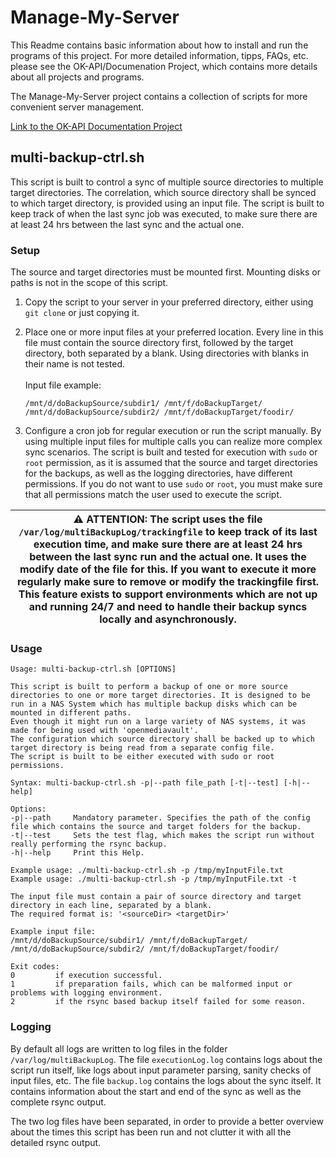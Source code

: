 # Manage-My-Server
This Readme contains basic information about how to install and run the programs of this project.
For more detailed information, tipps, FAQs, etc. please see the OK-API/Documenation Project, which contains more details about all projects and programs.

The Manage-My-Server project contains a collection of scripts for more convenient server management.  

[Link to the OK-API Documentation Project](!../../../Documentation/README.md)

## multi-backup-ctrl.sh
This script is built to control a sync of multiple source directories to multiple target directories. The correlation, which source directory shall be synced to which target directory, is provided using an input file. The script is built to keep track of when the last sync job was executed, to make sure there are at least 24 hrs between the last sync and the actual one.
### Setup
The source and target directories must be mounted first. Mounting disks or paths is not in the scope of this script.

1. Copy the script to your server in your preferred directory, either using `git clone` or just copying it. 

2. Place one or more input files at your preferred location. Every line in this file must contain the source directory first, followed by the target directory, both separated by a blank. Using directories with blanks in their name is not tested.  
\
    Input file example:
    ```
    /mnt/d/doBackupSource/subdir1/ /mnt/f/doBackupTarget/
    /mnt/d/doBackupSource/subdir2/ /mnt/f/doBackupTarget/foodir/
    ```

3. Configure a cron job for regular execution or run the script manually. By using multiple input files for multiple calls you can realize more complex sync scenarios. 
The script is built and tested for execution with `sudo` or `root` permission, as it is assumed that the source and target directories for the backups, as well as the logging directories, have different permissions. If you do not want to use `sudo` or `root`, you must make sure that all permissions match the user used to execute the script.

|:warning: ATTENTION: The script uses the file `/var/log/multiBackupLog/trackingfile` to keep track of its last execution time, and make sure there are at least 24 hrs between the last sync run and the actual one. It uses the modify date of the file for this. If you want to execute it more regularly make sure to remove or modify the trackingfile first. This feature exists to support environments which are not up and running 24/7 and need to handle their backup syncs locally and asynchronously.|
| --- |


### Usage
```
Usage: multi-backup-ctrl.sh [OPTIONS]

This script is built to perform a backup of one or more source directories to one or more target directories. It is designed to be run in a NAS System which has multiple backup disks which can be mounted in different paths.
Even though it might run on a large variety of NAS systems, it was made for being used with 'openmediavault'.
The configuration which source directory shall be backed up to which target directory is being read from a separate config file.
The script is built to be either executed with sudo or root permissions.

Syntax: multi-backup-ctrl.sh -p|--path file_path [-t|--test] [-h|--help]

Options:
-p|--path     Mandatory parameter. Specifies the path of the config file which contains the source and target folders for the backup.
-t|--test     Sets the test flag, which makes the script run without really performing the rsync backup.
-h|--help     Print this Help.

Example usage: ./multi-backup-ctrl.sh -p /tmp/myInputFile.txt
Example usage: ./multi-backup-ctrl.sh -p /tmp/myInputFile.txt -t

The input file must contain a pair of source directory and target directory in each line, separated by a blank.
The required format is: '<sourceDir> <targetDir>'

Example input file:
/mnt/d/doBackupSource/subdir1/ /mnt/f/doBackupTarget/
/mnt/d/doBackupSource/subdir2/ /mnt/f/doBackupTarget/foodir/

Exit codes:
0         if execution successful.
1         if preparation fails, which can be malformed input or problems with logging environment.
2         if the rsync based backup itself failed for some reason.
```
### Logging
By default all logs are written to log files in the folder `/var/log/multiBackupLog`.
The file `executionLog.log` contains logs about the script run itself, like logs about input parameter parsing, sanity checks of input files, etc.
The file `backup.log` contains the logs about the sync itself. It contains information about the start and end of the sync as well as the complete rsync output.

The two log files have been separated, in order to provide a better overview about the times this script has been run and not clutter it with all the detailed rsync output.
